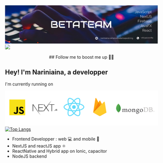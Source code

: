 ![Test Image 1](/couverture1.jpg)
![](https://komarev.com/ghpvc/?username=your-github-nariniaina&color=blue)

<div align="center"> ## Follow me to boost me up 🚀🚀 </div>

## Hey! I'm Nariniaina, a developper

I'm currently running on

![Test Image 2](/technologie.png)
[![Top Langs](https://github-readme-stats.vercel.app/api/top-langs/?username=nariniaina&layout=compact)](https://github.com/nariniaina/github-readme-stats)

- Frontend Developper : web 💻 and mobile 📱
- NextJS and reactJS app ⚛️
- ReactNative and Hybrid app on Ionic, capacitor
- NodeJS backend
